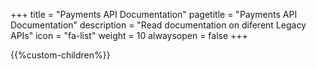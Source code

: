 +++
title = "Payments API Documentation"
pagetitle = "Payments API Documentation"
description = "Read documentation on diferent Legacy APIs"
icon = "fa-list" 
weight = 10
alwaysopen = false
+++

{{%custom-children%}}
